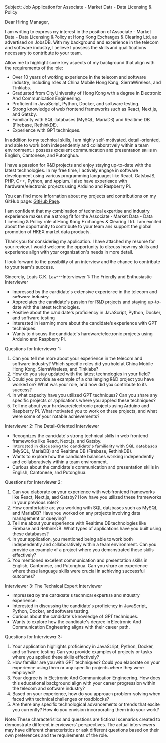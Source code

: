 Subject: Job Application for Associate - Market Data - Data Licensing & Policy

Dear Hiring Manager,

I am writing to express my interest in the position of Associate - Market Data - Data Licensing & Policy at Hong Kong Exchanges & Clearing Ltd, as advertised on JobsDB. With my background and experience in the telecom and software industry, I believe I possess the skills and qualifications necessary to contribute to your team.

Allow me to highlight some key aspects of my background that align with the requirements of the role:

- Over 10 years of working experience in the telecom and software industry, including roles at China Mobile Hong Kong, SierraWireless, and Tinklabs.
- Graduated from City University of Hong Kong with a degree in Electronic And Communication Engineering.
- Proficient in JavaScript, Python, Docker, and software testing.
- Strong knowledge of web frontend frameworks such as React, Next.js, and Gatsby.
- Familiarity with SQL databases (MySQL, MariaDB) and Realtime DB (Firebase, RethinkDB).
- Experience with GPT techniques.

In addition to my technical skills, I am highly self-motivated, detail-oriented, and able to work both independently and collaboratively within a team environment. I possess excellent communication and presentation skills in English, Cantonese, and Putonghua.

I have a passion for R&D projects and enjoy staying up-to-date with the latest technologies. In my free time, I actively engage in software development using various programming languages like React, GatsbyJS, PHP, C++, Python, and Appium. I also have experience with hardware/electronic projects using Arduino and Raspberry Pi.

You can find more information about my projects and contributions on my GitHub page: [GitHub Page](https://louiscklaw.github.io).

I am confident that my combination of technical expertise and industry experience makes me a strong fit for the Associate - Market Data - Data Licensing & Policy role at Hong Kong Exchanges & Clearing Ltd. I am excited about the opportunity to contribute to your team and support the global promotion of HKEX market data products.

Thank you for considering my application. I have attached my resume for your review. I would welcome the opportunity to discuss how my skills and experience align with your organization's needs in more detail.

I look forward to the possibility of an interview and the chance to contribute to your team's success.

Sincerely,
Louis C.K. Law---Interviewer 1: The Friendly and Enthusiastic Interviewer

- Impressed by the candidate's extensive experience in the telecom and software industry.
- Appreciates the candidate's passion for R&D projects and staying up-to-date with the latest technologies.
- Positive about the candidate's proficiency in JavaScript, Python, Docker, and software testing.
- Interested in learning more about the candidate's experience with GPT techniques.
- Wants to discuss the candidate's hardware/electronic projects using Arduino and Raspberry Pi.

Questions for Interviewer 1:

1. Can you tell me more about your experience in the telecom and software industry? Which specific roles did you hold at China Mobile Hong Kong, SierraWireless, and Tinklabs?
2. How do you stay updated with the latest technologies in your field?
3. Could you provide an example of a challenging R&D project you have worked on? What was your role, and how did you contribute to its success?
4. In what capacity have you utilized GPT techniques? Can you share any specific projects or applications where you applied these techniques?
5. Tell me about your hardware/electronic projects using Arduino and Raspberry Pi. What motivated you to work on these projects, and what were some of your notable achievements?

Interviewer 2: The Detail-Oriented Interviewer

- Recognizes the candidate's strong technical skills in web frontend frameworks like React, Next.js, and Gatsby.
- Interested in discussing the candidate's familiarity with SQL databases (MySQL, MariaDB) and Realtime DB (Firebase, RethinkDB).
- Wants to explore how the candidate balances working independently and collaboratively within a team environment.
- Curious about the candidate's communication and presentation skills in English, Cantonese, and Putonghua.

Questions for Interviewer 2:

1. Can you elaborate on your experience with web frontend frameworks like React, Next.js, and Gatsby? How have you utilized these frameworks in your previous roles?
2. How comfortable are you working with SQL databases such as MySQL and MariaDB? Have you worked on any projects involving data management or querying?
3. Tell me about your experience with Realtime DB technologies like Firebase and RethinkDB. What types of applications have you built using these databases?
4. In your application, you mentioned being able to work both independently and collaboratively within a team environment. Can you provide an example of a project where you demonstrated these skills effectively?
5. You mentioned excellent communication and presentation skills in English, Cantonese, and Putonghua. Can you share an experience where these language skills were crucial in achieving successful outcomes?

Interviewer 3: The Technical Expert Interviewer

- Impressed by the candidate's technical expertise and industry experience.
- Interested in discussing the candidate's proficiency in JavaScript, Python, Docker, and software testing.
- Curious about the candidate's knowledge of GPT techniques.
- Wants to explore how the candidate's degree in Electronic And Communication Engineering aligns with their career path.

Questions for Interviewer 3:

1. Your application highlights proficiency in JavaScript, Python, Docker, and software testing. Can you provide examples of projects or tasks where you applied these skills effectively?
2. How familiar are you with GPT techniques? Could you elaborate on your experience using them or any specific projects where they were employed?
3. Your degree is in Electronic And Communication Engineering. How does this educational background align with your career progression within the telecom and software industry?
4. Based on your experience, how do you approach problem-solving when faced with technical challenges or roadblocks?
5. Are there any specific technological advancements or trends that excite you currently? How do you envision incorporating them into your work?

Note: These characteristics and questions are fictional scenarios created to demonstrate different interviewers' perspectives. The actual interviewers may have different characteristics or ask different questions based on their own preferences and the requirements of the role.